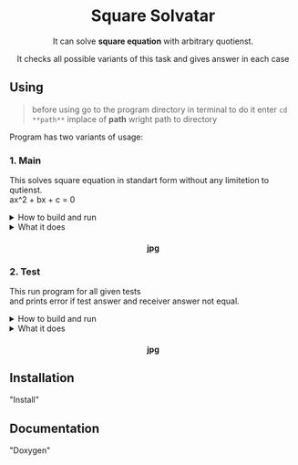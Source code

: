 <div align="center"> 

# Square Solvatar

It can solve **square equation** with arbitrary quotienst.

It checks all possible variants of this task and gives answer in each case

</div>

## Using

> before using go to the program directory in terminal
> to do it enter `cd **path**` 
> implace of **path** wright path to directory

Program has two variants of usage:

### 1. Main

This solves square equation in standart form without any limitetion to qutienst.<br>
ax^2 + bx + c = 0

<details>
<summary>How to build and run</summary>

- build *MAIN.exe*:
    > ```sh
    > make -f make_prog main
    > ```

- run *MAIN.exe*:
    > ```sh
    > ./MAIN
    > ```

</details>

<details>
<summary>What it does</summary>

- enter 3 numbers separated with **' '** or **'\n'** they will be a b c quotients
- if you entered not a number, program will ask you to repeat
- program solve equation with entered quotients and gives answers

> 

> If you change program files(any *.c or *.h, except test.c) rebuild *MAIN.exe*.

</details>

<div align="center">

#### jpg

</div>

### 2. Test

This run program for all given tests<br>
and prints error if test answer and receiver answer not equal.

<details>
<summary>How to build and run</summary>

- build *TEST.exe*:
    > ```sh
    > make -f make_prog test
    > ```

- run *TEST.exe*:
    > ```sh
    > ./TEST
    > ```

</details>

<details>
<summary>What it does</summary>

- it has two testers with different realisatoins
- if all is good program ends without error message
- if program finds different solvation to test's, it prints error message<br>
this message contains test and program answers comparison

<details>
<summary>tester1</summary>

- enter test's data in *tester.txt*
- input order a b c x1 x2 n_roots
- separate with **' '**  between parameters
- separate with **'\n'** between tests

> you don't need to rebuild *TEST.exe* if you have changed *tester.txt*

</details>

<details>
<summary>tester2</summary>

- enter test's data in *test.c* in tester2 functoin
- input order a b c x1 x2 n_roots
- separate with **', '**  between parameters
- separate with **'\n'** between tests
- surround tests with **'\{'** and **'\},'**

</details>

> If you change program files(any *.c or *.h, except main.c) rebuild *MAIN.exe*.

</details>

<div align="center">

#### jpg

</div>

## Installation

"Install"

## Documentation

"Doxygen"